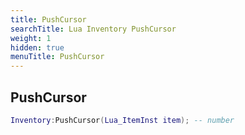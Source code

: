 ```yaml
---
title: PushCursor
searchTitle: Lua Inventory PushCursor
weight: 1
hidden: true
menuTitle: PushCursor
---
```

## PushCursor
```lua
Inventory:PushCursor(Lua_ItemInst item); -- number
```